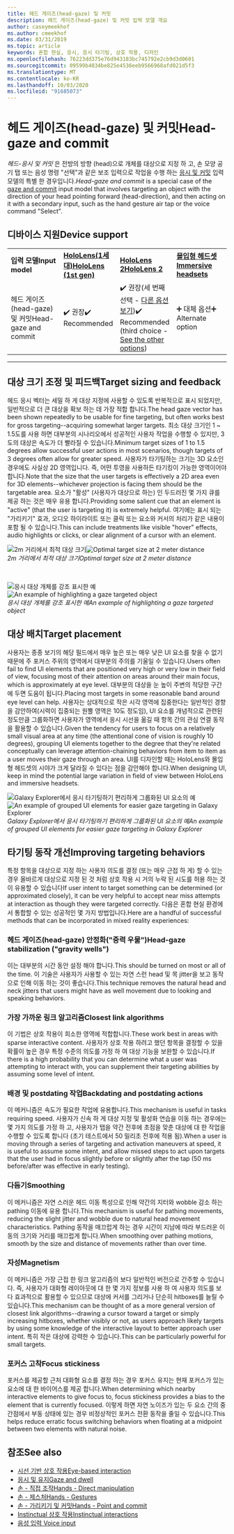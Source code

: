 ```yaml
---
title: 헤드 게이즈(head-gaze) 및 커밋
description: 헤드 게이즈(head-gaze) 및 커밋 입력 모델 개요
author: caseymeekhof
ms.author: cmeekhof
ms.date: 03/31/2019
ms.topic: article
keywords: 혼합 현실, 응시, 응시 타기팅, 상호 작용, 디자인
ms.openlocfilehash: 76223dd375e76d943183bc745792e2cb9d3d0601
ms.sourcegitcommit: 09599b4034be825e4536eeb9566968afd021d5f3
ms.translationtype: MT
ms.contentlocale: ko-KR
ms.lasthandoff: 10/03/2020
ms.locfileid: "91685073"
---
```

# <a name="head-gaze-and-commit"></a><span data-ttu-id="51b60-104">헤드 게이즈(head-gaze) 및 커밋</span><span class="sxs-lookup"><span data-stu-id="51b60-104">Head-gaze and commit</span></span>
<span data-ttu-id="51b60-105">_헤드-응시 및 커밋_ 은 전방의 방향 (head)으로 개체를 대상으로 지정 하 고, 손 모양 공기 탭 또는 음성 명령 "선택"과 같은 보조 입력으로 작업을 수행 하는 [응시 및 커밋](gaze-and-commit.md) 입력 모델의 특별 한 경우입니다.</span><span class="sxs-lookup"><span data-stu-id="51b60-105">_Head-gaze and commit_ is a special case of the [gaze and commit](gaze-and-commit.md) input model that involves targeting an object with the direction of your head pointing forward (head-direction), and then acting on it with a secondary input, such as the hand gesture air tap or the voice command "Select".</span></span> 

## <a name="device-support"></a><span data-ttu-id="51b60-106">디바이스 지원</span><span class="sxs-lookup"><span data-stu-id="51b60-106">Device support</span></span>

<table>
    <colgroup>
    <col width="25%" />
    <col width="25%" />
    <col width="25%" />
    <col width="25%" />
    </colgroup>
    <tr>
        <td><span data-ttu-id="51b60-107"><strong>입력 모델</strong></span><span class="sxs-lookup"><span data-stu-id="51b60-107"><strong>Input model</strong></span></span></td>
        <td><span data-ttu-id="51b60-108"><a href="../hololens-hardware-details.md"><strong>HoloLens(1세대)</strong></a></span><span class="sxs-lookup"><span data-stu-id="51b60-108"><a href="../hololens-hardware-details.md"><strong>HoloLens (1st gen)</strong></a></span></span></td>
        <td><span data-ttu-id="51b60-109"><a href="https://docs.microsoft.com/hololens/hololens2-hardware"><strong>HoloLens 2</strong></span><span class="sxs-lookup"><span data-stu-id="51b60-109"><a href="https://docs.microsoft.com/hololens/hololens2-hardware"><strong>HoloLens 2</strong></span></span></td>
        <td><span data-ttu-id="51b60-110"><a href="../discover/immersive-headset-hardware-details.md"><strong>몰입형 헤드셋</strong></a></span><span class="sxs-lookup"><span data-stu-id="51b60-110"><a href="../discover/immersive-headset-hardware-details.md"><strong>Immersive headsets</strong></a></span></span></td>
    </tr>
     <tr>
        <td><span data-ttu-id="51b60-111">헤드 게이즈(head-gaze) 및 커밋</span><span class="sxs-lookup"><span data-stu-id="51b60-111">Head-gaze and commit</span></span></td>
        <td><span data-ttu-id="51b60-112">✔️ 권장</span><span class="sxs-lookup"><span data-stu-id="51b60-112">✔️ Recommended</span></span></td>
        <td><span data-ttu-id="51b60-113">✔️ 권장(세 번째 선택 - <a href="interaction-fundamentals.md">다른 옵션 보기</a>)</span><span class="sxs-lookup"><span data-stu-id="51b60-113">✔️ Recommended (third choice - <a href="interaction-fundamentals.md">See the other options</a>)</span></span></td>
        <td><span data-ttu-id="51b60-114">➕ 대체 옵션</span><span class="sxs-lookup"><span data-stu-id="51b60-114">➕ Alternate option</span></span></td>
    </tr>
</table>

---

## <a name="target-sizing-and-feedback"></a><span data-ttu-id="51b60-115">대상 크기 조정 및 피드백</span><span class="sxs-lookup"><span data-stu-id="51b60-115">Target sizing and feedback</span></span>
<span data-ttu-id="51b60-116">헤드 응시 벡터는 세밀 하 게 대상 지정에 사용할 수 있도록 반복적으로 표시 되었지만, 일반적으로 더 큰 대상을 확보 하는 데 가장 적합 합니다.</span><span class="sxs-lookup"><span data-stu-id="51b60-116">The head gaze vector has been shown repeatedly to be usable for fine targeting, but often works best for gross targeting--acquiring somewhat larger targets.</span></span> <span data-ttu-id="51b60-117">최소 대상 크기인 1 ~ 1.5도를 사용 하면 대부분의 시나리오에서 성공적인 사용자 작업을 수행할 수 있지만, 3도의 대상은 속도가 더 빨라질 수 있습니다.</span><span class="sxs-lookup"><span data-stu-id="51b60-117">Minimum target sizes of 1 to 1.5 degrees allow successful user actions in most scenarios, though targets of 3 degrees often allow for greater speed.</span></span> <span data-ttu-id="51b60-118">사용자가 타기팅하는 크기는 3D 요소인 경우에도 사실상 2D 영역입니다. 즉, 어떤 투영을 사용하든 타기킹이 가능한 영역이어야 합니다.</span><span class="sxs-lookup"><span data-stu-id="51b60-118">Note that the size that the user targets is effectively a 2D area even for 3D elements--whichever projection is facing them should be the targetable area.</span></span> <span data-ttu-id="51b60-119">요소가 "활성" (사용자가 대상으로 하는) 인 두드러진 몇 가지 큐를 제공 하는 것은 매우 유용 합니다.</span><span class="sxs-lookup"><span data-stu-id="51b60-119">Providing some salient cue that an element is "active" (that the user is targeting it) is extremely helpful.</span></span> <span data-ttu-id="51b60-120">여기에는 표시 되는 "가리키기" 효과, 오디오 하이라이트 또는 클릭 또는 요소와 커서의 처리가 같은 내용이 포함 될 수 있습니다.</span><span class="sxs-lookup"><span data-stu-id="51b60-120">This can include treatments like visible "hover" effects, audio highlights or clicks, or clear alignment of a cursor with an element.</span></span>

<span data-ttu-id="51b60-121">![2m 거리에서 최적 대상 크기](images/gazetargeting-size-1000px.jpg)</span><span class="sxs-lookup"><span data-stu-id="51b60-121">![Optimal target size at 2 meter distance](images/gazetargeting-size-1000px.jpg)</span></span><br>
<span data-ttu-id="51b60-122">*2m 거리에서 최적 대상 크기*</span><span class="sxs-lookup"><span data-stu-id="51b60-122">*Optimal target size at 2 meter distance*</span></span>

<br>

<span data-ttu-id="51b60-123">![응시 대상 개체를 강조 표시한 예](images/gazetargeting-highlighting-940px.jpg)</span><span class="sxs-lookup"><span data-stu-id="51b60-123">![An example of highlighting a gaze targeted object](images/gazetargeting-highlighting-940px.jpg)</span></span><br>
<span data-ttu-id="51b60-124">*응시 대상 개체를 강조 표시한 예*</span><span class="sxs-lookup"><span data-stu-id="51b60-124">*An example of highlighting a gaze targeted object*</span></span>

## <a name="target-placement"></a><span data-ttu-id="51b60-125">대상 배치</span><span class="sxs-lookup"><span data-stu-id="51b60-125">Target placement</span></span>
<span data-ttu-id="51b60-126">사용자는 종종 보기의 해당 필드에서 매우 높은 또는 매우 낮은 UI 요소를 찾을 수 없기 때문에 주 포커스 주위의 영역에서 대부분의 주의를 기울일 수 있습니다.</span><span class="sxs-lookup"><span data-stu-id="51b60-126">Users often fail to find UI elements that are positioned very high or very low in their field of view, focusing most of their attention on areas around their main focus, which is approximately at eye level.</span></span> <span data-ttu-id="51b60-127">대부분의 대상을 눈 높이 주변의 적당한 구간에 두면 도움이 됩니다.</span><span class="sxs-lookup"><span data-stu-id="51b60-127">Placing most targets in some reasonable band around eye level can help.</span></span> <span data-ttu-id="51b60-128">사용자는 상대적으로 작은 시각 영역에 집중한다는 일반적인 경향을 감안하여(시력이 집중되는 원뿔 영역은 10도 정도임), UI 요소를 개념적으로 관련된 정도만큼 그룹화하면 사용자가 영역에서 응시 시선을 옮길 때 항목 간의 관심 연결 동작을 활용할 수 있습니다.</span><span class="sxs-lookup"><span data-stu-id="51b60-128">Given the tendency for users to focus on a relatively small visual area at any time (the attentional cone of vision is roughly 10 degrees), grouping UI elements together to the degree that they're related conceptually can leverage attention-chaining behaviors from item to item as a user moves their gaze through an area.</span></span> <span data-ttu-id="51b60-129">UI를 디자인할 때는 HoloLens와 몰입형 헤드셋의 시야가 크게 달라질 수 있다는 점을 감안해야 합니다.</span><span class="sxs-lookup"><span data-stu-id="51b60-129">When designing UI, keep in mind the potential large variation in field of view between HoloLens and immersive headsets.</span></span>

<span data-ttu-id="51b60-130">![Galaxy Explorer에서 응시 타기팅하기 편리하게 그룹화된 UI 요소의 예](images/gazetargeting-grouping-1000px.jpg)</span><span class="sxs-lookup"><span data-stu-id="51b60-130">![An example of grouped UI elements for easier gaze targeting in Galaxy Explorer](images/gazetargeting-grouping-1000px.jpg)</span></span><br>
<span data-ttu-id="51b60-131">*Galaxy Explorer에서 응시 타기팅하기 편리하게 그룹화된 UI 요소의 예*</span><span class="sxs-lookup"><span data-stu-id="51b60-131">*An example of grouped UI elements for easier gaze targeting in Galaxy Explorer*</span></span>

## <a name="improving-targeting-behaviors"></a><span data-ttu-id="51b60-132">타기팅 동작 개선</span><span class="sxs-lookup"><span data-stu-id="51b60-132">Improving targeting behaviors</span></span>
<span data-ttu-id="51b60-133">특정 항목을 대상으로 지정 하는 사용자 의도를 결정 (또는 매우 근접 하 게) 할 수 있는 경우 올바르게 대상으로 지정 된 것 처럼 상호 작용 시 거의 누락 된 시도를 허용 하는 것이 유용할 수 있습니다</span><span class="sxs-lookup"><span data-stu-id="51b60-133">If user intent to target something can be determined (or approximated closely), it can be very helpful to accept near miss attempts at interaction as though they were targeted correctly.</span></span> <span data-ttu-id="51b60-134">다음은 혼합 현실 환경에서 통합할 수 있는 성공적인 몇 가지 방법입니다.</span><span class="sxs-lookup"><span data-stu-id="51b60-134">Here are a handful of successful methods that can be incorporated in mixed reality experiences:</span></span>

### <a name="head-gaze-stabilization-gravity-wells"></a><span data-ttu-id="51b60-135">헤드 게이즈(head-gaze) 안정화("중력 우물")</span><span class="sxs-lookup"><span data-stu-id="51b60-135">Head-gaze stabilization ("gravity wells")</span></span>
<span data-ttu-id="51b60-136">이는 대부분의 시간 동안 설정 해야 합니다.</span><span class="sxs-lookup"><span data-stu-id="51b60-136">This should be turned on most or all of the time.</span></span> <span data-ttu-id="51b60-137">이 기술은 사용자가 사용할 수 있는 자연 스런 head 및 목 jitter을 보고 동작으로 인해 이동 하는 것이 좋습니다.</span><span class="sxs-lookup"><span data-stu-id="51b60-137">This technique removes the natural head and neck jitters that users might have as well movement due to looking and speaking behaviors.</span></span>

### <a name="closest-link-algorithms"></a><span data-ttu-id="51b60-138">가장 가까운 링크 알고리즘</span><span class="sxs-lookup"><span data-stu-id="51b60-138">Closest link algorithms</span></span>
<span data-ttu-id="51b60-139">이 기법은 상호 작용이 희소한 영역에 적합합니다.</span><span class="sxs-lookup"><span data-stu-id="51b60-139">These work best in areas with sparse interactive content.</span></span> <span data-ttu-id="51b60-140">사용자가 상호 작용 하려고 했던 항목을 결정할 수 있을 확률이 높은 경우 특정 수준의 의도를 가정 하 여 대상 기능을 보완할 수 있습니다.</span><span class="sxs-lookup"><span data-stu-id="51b60-140">If there is a high probability that you can determine what a user was attempting to interact with, you can supplement their targeting abilities by assuming some level of intent.</span></span>

### <a name="backdating-and-postdating-actions"></a><span data-ttu-id="51b60-141">배경 및 postdating 작업</span><span class="sxs-lookup"><span data-stu-id="51b60-141">Backdating and postdating actions</span></span>
<span data-ttu-id="51b60-142">이 메커니즘은 속도가 필요한 작업에 유용합니다.</span><span class="sxs-lookup"><span data-stu-id="51b60-142">This mechanism is useful in tasks requiring speed.</span></span> <span data-ttu-id="51b60-143">사용자가 신속 하 게 대상 지정 및 활성화 연습을 이동 하는 경우에는 몇 가지 의도를 가정 하 고, 사용자가 탭을 약간 전후에 초점을 맞춘 대상에 대 한 작업을 수행할 수 있도록 합니다 (초기 테스트에서 50 밀리초 전후에 적용 됨).</span><span class="sxs-lookup"><span data-stu-id="51b60-143">When a user is moving through a series of targeting and activation maneuvers at speed, it is useful to assume some intent, and allow missed steps to act upon targets that the user had in focus slightly before or slightly after the tap (50 ms before/after was effective in early testing).</span></span>

### <a name="smoothing"></a><span data-ttu-id="51b60-144">다듬기</span><span class="sxs-lookup"><span data-stu-id="51b60-144">Smoothing</span></span>
<span data-ttu-id="51b60-145">이 메커니즘은 자연 스러운 헤드 이동 특성으로 인해 약간의 지터와 wobble 감소 하는 pathing 이동에 유용 합니다.</span><span class="sxs-lookup"><span data-stu-id="51b60-145">This mechanism is useful for pathing movements, reducing the slight jitter and wobble due to natural head movement characteristics.</span></span> <span data-ttu-id="51b60-146">Pathing 동작을 매끄럽게 하는 경우 시간이 지남에 따라 부드러운 이동의 크기와 거리를 매끄럽게 합니다.</span><span class="sxs-lookup"><span data-stu-id="51b60-146">When smoothing over pathing motions, smooth by the size and distance of movements rather than over time.</span></span>

### <a name="magnetism"></a><span data-ttu-id="51b60-147">자성</span><span class="sxs-lookup"><span data-stu-id="51b60-147">Magnetism</span></span>
<span data-ttu-id="51b60-148">이 메커니즘은 가장 근접 한 링크 알고리즘의 보다 일반적인 버전으로 간주할 수 있습니다. 즉, 사용자가 대화형 레이아웃에 대 한 몇 가지 정보를 사용 하 여 사용자 의도를 보다 효과적으로 활용할 수 있으므로 대상에 커서를 그리거나 단순히 hitboxes를 늘릴 수 있습니다.</span><span class="sxs-lookup"><span data-stu-id="51b60-148">This mechanism can be thought of as a more general version of closest link algorithms--drawing a cursor toward a target or simply increasing hitboxes, whether visibly or not, as users approach likely targets by using some knowledge of the interactive layout to better approach user intent.</span></span> <span data-ttu-id="51b60-149">특히 작은 대상에 강력한 수 있습니다.</span><span class="sxs-lookup"><span data-stu-id="51b60-149">This can be particularly powerful for small targets.</span></span>

### <a name="focus-stickiness"></a><span data-ttu-id="51b60-150">포커스 고착</span><span class="sxs-lookup"><span data-stu-id="51b60-150">Focus stickiness</span></span>
<span data-ttu-id="51b60-151">포커스를 제공할 근처 대화형 요소를 결정 하는 경우 포커스 유지는 현재 포커스가 있는 요소에 대 한 바이어스를 제공 합니다.</span><span class="sxs-lookup"><span data-stu-id="51b60-151">When determining which nearby interactive elements to give focus to, focus stickiness provides a bias to the element that is currently focused.</span></span> <span data-ttu-id="51b60-152">이렇게 하면 자연 노이즈가 있는 두 요소 간의 중간점에서 부동 상태에 있는 경우 비정상적인 포커스 전환 동작을 줄일 수 있습니다.</span><span class="sxs-lookup"><span data-stu-id="51b60-152">This helps reduce erratic focus switching behaviors when floating at a midpoint between two elements with natural noise.</span></span>


## <a name="see-also"></a><span data-ttu-id="51b60-153">참조</span><span class="sxs-lookup"><span data-stu-id="51b60-153">See also</span></span>
* [<span data-ttu-id="51b60-154">시선 기반 상호 작용</span><span class="sxs-lookup"><span data-stu-id="51b60-154">Eye-based interaction</span></span>](eye-gaze-interaction.md)
* [<span data-ttu-id="51b60-155">응시 및 유지</span><span class="sxs-lookup"><span data-stu-id="51b60-155">Gaze and dwell</span></span>](gaze-and-dwell.md)
* [<span data-ttu-id="51b60-156">손 - 직접 조작</span><span class="sxs-lookup"><span data-stu-id="51b60-156">Hands - Direct manipulation</span></span>](direct-manipulation.md)
* [<span data-ttu-id="51b60-157">손 - 제스처</span><span class="sxs-lookup"><span data-stu-id="51b60-157">Hands - Gestures</span></span>](gaze-and-commit.md#composite-gestures)
* [<span data-ttu-id="51b60-158">손 - 가리키기 및 커밋</span><span class="sxs-lookup"><span data-stu-id="51b60-158">Hands - Point and commit</span></span>](point-and-commit.md)
* [<span data-ttu-id="51b60-159">Instinctual 상호 작용</span><span class="sxs-lookup"><span data-stu-id="51b60-159">Instinctual interactions</span></span>](interaction-fundamentals.md)
* [<span data-ttu-id="51b60-160">음성 입력 </span><span class="sxs-lookup"><span data-stu-id="51b60-160">Voice input</span></span>](voice-input.md)



